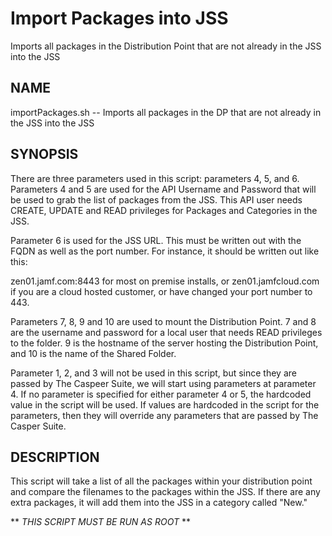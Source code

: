 # Import Packages into JSS
Imports all packages in the Distribution Point that are not already in the JSS into the JSS

## NAME
importPackages.sh -- Imports all packages in the DP that are not already in the JSS into the JSS

## SYNOPSIS
There are three parameters used in this script: parameters 4, 5, and 6. Parameters 4 and 5 are used for the API Username and Password that will be used to grab the list of packages from the JSS. This API user needs CREATE, UPDATE and READ privileges for Packages and Categories in the JSS. 

Parameter 6 is used for the JSS URL. This must be written out with the FQDN as well as the port number. For instance, it should be written out like this:

zen01.jamf.com:8443    for most on premise installs, or
zen01.jamfcloud.com    if you are a cloud hosted customer, or have changed your port number to 443.
   
Parameters 7, 8, 9 and 10 are used to mount the Distribution Point. 7 and 8 are the username and password for a local user that needs READ privileges to the folder. 9 is the hostname of the server hosting the Distribution Point, and 10 is the name of the Shared Folder. 

Parameter 1, 2, and 3 will not be used in this script, but since they are passed by The Caspeer Suite, we will start using parameters at parameter 4. If no parameter is specified for either parameter 4 or 5, the hardcoded value in the script will be used.  If values are hardcoded in the script for the parameters, then they will override any parameters that are passed by The Casper Suite.

## DESCRIPTION
This script will take a list of all the packages within your distribution point and compare the filenames to the packages within the JSS. If there are any extra packages, it will add them into the JSS in a category called "New."

** _THIS SCRIPT MUST BE RUN AS ROOT_ **
